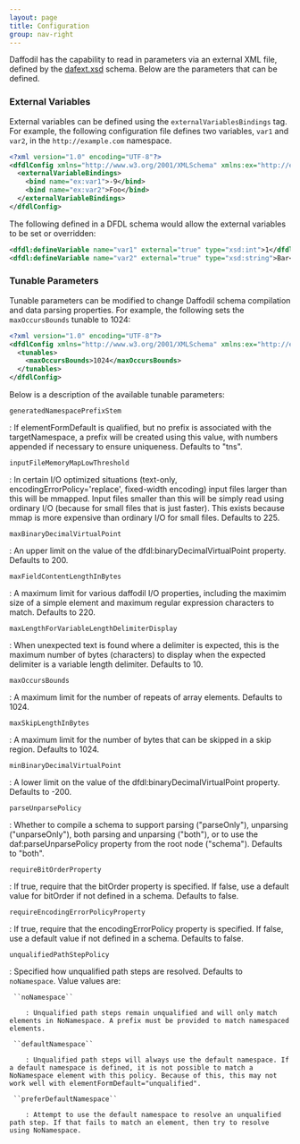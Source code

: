 ```yaml
---
layout: page
title: Configuration
group: nav-right
---
```

<!--
{% comment %}
Licensed to the Apache Software Foundation (ASF) under one or more
contributor license agreements.  See the NOTICE file distributed with
this work for additional information regarding copyright ownership.
The ASF licenses this file to you under the Apache License, Version 2.0
(the "License"); you may not use this file except in compliance with
the License.  You may obtain a copy of the License at

http://www.apache.org/licenses/LICENSE-2.0

Unless required by applicable law or agreed to in writing, software
distributed under the License is distributed on an "AS IS" BASIS,
WITHOUT WARRANTIES OR CONDITIONS OF ANY KIND, either express or implied.
See the License for the specific language governing permissions and
limitations under the License.
{% endcomment %}
-->

Daffodil has the capability to read in parameters via an external XML file, defined by the [dafext.xsd](https://github.com/apache/incubator-daffodil/blob/master/daffodil-propgen/src/main/resources/org/apache/daffodil/xsd/dafext.xsd) schema. Below are the parameters that can be defined.

### External Variables

External variables can be defined using the ``externalVariablesBindings`` tag. For example, the following configuration file defines two variables, ``var1`` and ``var2``, in the ``http://example.com`` namespace.

``` xml
<?xml version="1.0" encoding="UTF-8"?>
<dfdlConfig xmlns="http://www.w3.org/2001/XMLSchema" xmlns:ex="http://example.com">
  <externalVariableBindings>
    <bind name="ex:var1">-9</bind>
    <bind name="ex:var2">Foo</bind>
  </externalVariableBindings>
</dfdlConfig>
```

The following defined in a DFDL schema would allow the external variables to be set or overridden:

``` xml
<dfdl:defineVariable name="var1" external="true" type="xsd:int">1</dfdl:defineVariable>
<dfdl:defineVariable name="var2" external="true" type="xsd:string">Bar</dfdl:defineVariable>
```

### Tunable Parameters

Tunable parameters can be modified to change Daffodil schema compilation and data parsing properties. For example, the following sets the ``maxOccursBounds`` tunable to 1024:

``` xml
<?xml version="1.0" encoding="UTF-8"?>
<dfdlConfig xmlns="http://www.w3.org/2001/XMLSchema" xmlns:ex="http://example.com">
  <tunables>
    <maxOccursBounds>1024</maxOccursBounds>
  </tunables>
</dfdlConfig>
```

Below is a description of the available tunable parameters:

``generatedNamespacePrefixStem``

   : If elementFormDefault is qualified, but no prefix is associated with the targetNamespace, a prefix will be created using this value, with numbers appended if necessary to ensure uniqueness. Defaults to "tns".

``inputFileMemoryMapLowThreshold``

   : In certain I/O optimized situations (text-only, encodingErrorPolicy='replace', fixed-width encoding) input files larger than this will be mmapped. Input files smaller than this will be simply read using ordinary I/O (because for small files that is just faster). This exists because mmap is more expensive than ordinary I/O for small files. Defaults to 225.

``maxBinaryDecimalVirtualPoint``

   : An upper limit on the value of the dfdl:binaryDecimalVirtualPoint property. Defaults to 200.

``maxFieldContentLengthInBytes``

   : A maximum limit for various daffodil I/O properties, including the maximim size of a simple element and maximum regular expression characters to match. Defaults to 220.

``maxLengthForVariableLengthDelimiterDisplay``

   : When unexpected text is found where a delimiter is expected, this is the maximum number of bytes (characters) to display when the expected delimiter is a variable length delimiter. Defaults to 10.

``maxOccursBounds``

   : A maximum limit for the number of repeats of array elements. Defaults to 1024.

``maxSkipLengthInBytes``

   : A maximum limit for the number of bytes that can be skipped in a skip region. Defaults to 1024.

``minBinaryDecimalVirtualPoint``

   : A lower limit on the value of the dfdl:binaryDecimalVirtualPoint property. Defaults to -200.

``parseUnparsePolicy``

   : Whether to compile a schema to support parsing ("parseOnly"), unparsing ("unparseOnly"), both parsing and unparsing ("both"), or to use the daf:parseUnparsePolicy property from the root node ("schema"). Defaults to "both".

``requireBitOrderProperty``

   : If true, require that the bitOrder property is specified. If false, use a default value for bitOrder if not defined in a schema. Defaults to false.

``requireEncodingErrorPolicyProperty``

   : If true, require that the encodingErrorPolicy property is specified. If false, use a default value if not defined in a schema. Defaults to false.

``unqualifiedPathStepPolicy``

   : Specified how unqualified path steps are resolved. Defaults to ``noNamespace``. Value values are:
    
     ``noNamespace``

        : Unqualified path steps remain unqualified and will only match elements in NoNamespace. A prefix must be provided to match namespaced elements.

     ``defaultNamespace``

        : Unqualified path steps will always use the default namespace. If a default namespace is defined, it is not possible to match a NoNamespace element with this policy. Because of this, this may not work well with elementFormDefault="unqualified".

     ``preferDefaultNamespace``

        : Attempt to use the default namespace to resolve an unqualified path step. If that fails to match an element, then try to resolve using NoNamespace.

